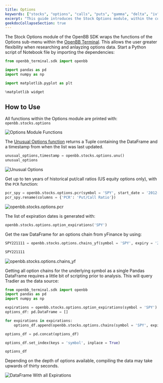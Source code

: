 ```yaml
---
title: Options
keywords: ["stocks", "options", "calls", "puts", "gamma", "delta", "iv", "theta", "rho", "greeks", "charm", "vanna", "vomma", "derivatives", "contracts", "^SPX", "^VIX", "^NDX", "chains", "oi", "vol", "volume", "open", "interest", "expiration", "dte", "volatility", "underlying"]
excerpt: "This guide introduces the Stock Options module, within the context of the OpenBB SDK"
geekdocCollapseSection: true
---
```

The Stock Options module of the OpenBB SDK wraps the functions of the Options sub-menu within the [OpenBB Terminal](/terminal/guides/intros/stocks/options). This allows the user greater flexibility when researching and anlayzing options data. Start a Python script of Notebook file by importing the dependencies:

```python
from openbb_terminal.sdk import openbb

import pandas as pd
import numpy as np

import matplotlib.pyplot as plt

%matplotlib widget
```

## How to Use

All functions within the Options module are printed with: `openbb.stocks.options`

![Options Module Functions](https://user-images.githubusercontent.com/85772166/199891549-1331a65c-6251-4206-b77c-c64dfabe70f4.png "Options Module Functions")

The [Unusual Options function](/sdk/reference/stocks/options/unu/) returns a Tuple containing the DataFrame and a timestamp from when the list was last updated.

```python
unusual_options,timestamp = openbb.stocks.options.unu()
unusual_options
```

![Unusual Options](https://user-images.githubusercontent.com/85772166/199891691-da3af87e-99c3-4d01-881f-62b6b0d3ae34.png "Unusual Options")

Get up to ten years of historical put/call ratios (US equity options only), with the `PCR` function:

```python
pcr_spy = openbb.stocks.options.pcr(symbol = 'SPY', start_date = '2012-11-03')
pcr_spy.rename(columns = {'PCR': 'Put/Call Ratio'})
```

![openbb.stocks.options.pcr](https://user-images.githubusercontent.com/85772166/199892365-f0ece3fa-307f-41cd-9326-d515f1d8b716.png "openbb.stocks.options.pcr")

The list of expiration dates is generated with:

```python
openbb.stocks.options.option_expirations('SPY')
```

Get the raw DataFrame for an options chain from yFinance by using:

```python
SPY221111 = openbb.stocks.options.chains_yf(symbol = 'SPY', expiry = '2022-11-11')

SPY221111
```

![openbb.stocks.options.chains_yf](https://user-images.githubusercontent.com/85772166/199900266-668af99d-ae72-4bca-9b40-14228b25279b.png "openbb.stocks.options.chains_yf")

Getting all option chains for the underlying symbol as a single Pandas DataFrame requires a little bit of scripting prior to analysis. This will query Tradier as the data source:

```python
from openbb_terminal.sdk import openbb
import pandas as pd
import numpy as np

expirations = openbb.stocks.options.option_expirations(symbol = 'SPY')
options_df: pd.DataFrame = []

for expirations in expirations:
    options_df.append(openbb.stocks.options.chains(symbol = 'SPY', expiry = expirations))

options_df = pd.concat(options_df)

options_df.set_index(keys = 'symbol', inplace = True)

options_df
```

Depending on the depth of options available, compiling the data may take upwards of thirty seconds.

![DataFrame With all Expirations](https://user-images.githubusercontent.com/85772166/199893166-35ef062d-c16e-464d-a392-378ef4c6a1ee.png "DataFrame With all Expirations")
